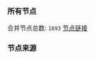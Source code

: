 ### 所有节点
合并节点总数: `1693`
[节点链接](https://raw.githubusercontent.com/rzhy1/11/master/sub/sub_merge_base64.txt)

### 节点来源